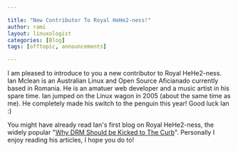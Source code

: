 ```yaml
---

title: "New Contributor To Royal HeHe2-ness!"
author: rami
layout: linuxologist
categories: [Blog]
tags: [offtopic, announcements]

---
```


I am pleased to introduce to you a new contributor to Royal HeHe2-ness. Ian Mclean is an Australian Linux and Open Source Aficianado currently based in Romania. He is an amatuer web developer and a music artist in his spare time. Ian jumped on the Linux wagon in 2005 (about the same time as me). He completely made his switch to the penguin this year! Good luck Ian :)

You might have already read Ian's first blog on Royal HeHe2-ness, the widely popular "[Why DRM Should be Kicked to The Curb](/2008/10/01/why-its-time-to-kick-drm-to-the-curb)". Personally I enjoy reading his articles, I hope you do to!

